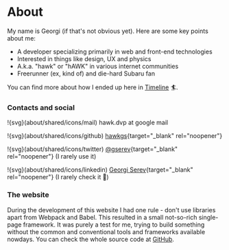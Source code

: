# About

My name is Georgi (if that's not obvious yet). Here are some key points about me:

- A developer specializing primarily in web and front-end technologies
- Interested in things like design, UX and physics
- A.k.a. "hawk" or "hAWK" in various internet communities
- Freerunner (ex, kind of) and die-hard Subaru fan


You can find more about how I ended up here in [Timeline](/#/timeline) 🏄‍.

### Contacts and social

!{svg}(about/shared/icons/mail) hawk.dvp at google mail

!{svg}(about/shared/icons/github) [hawkgs](https://github.com/hawkgs){target="_blank" rel="noopener"}

!{svg}(about/shared/icons/twitter) [@gserev](https://twitter.com/gserev){target="_blank" rel="noopener"} (I rarely use it)

!{svg}(about/shared/icons/linkedin) [Georgi Serev](https://linkedin.com/in/georgiserev){target="_blank" rel="noopener"} (I rarely check it 🤯)

### The website

During the development of this website I had one rule - don't use libraries apart from Webpack and Babel. This resulted in a small not-so-rich single-page framework. It was purely a test for me, trying to build something without the common and conventional tools and frameworks available nowdays. You can check the whole source code at [GitHub](https://github.com/hawkgs/georgi.ws).
